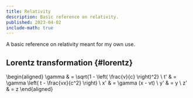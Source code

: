 ```yaml
---
title: Relativity
description: Basic reference on relativity.
published: 2023-04-02
include-math: true
---
```


A basic reference on relativity meant for my own use.

## Lorentz transformation {#lorentz}

\begin{aligned}
\gamma & = \sqrt{1 - \left( \frac{v}{c} \right)^2} \\
t' & = \gamma \left( t - \frac{vx}{c^2} \right) \\
x' & = \gamma (x - vt) \\
y' & = y \\
z' & = z
\end{aligned}
